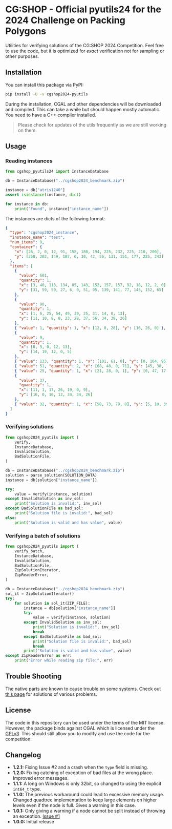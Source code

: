 # CG:SHOP - Official pyutils24 for the 2024 Challenge on Packing Polygons

Utilities for verifying solutions of the CG:SHOP 2024 Competition. Feel free to
use the code, but it is optimized for _exact_ verification not for sampling or
other purposes.

## Installation

You can install this package via PyPI:

```bash
pip install -U -v cgshop2024-pyutils
```

During the installation, CGAL and other dependencies will be downloaded and
compiled. This can take a while but should happen mostly automatic. You need to
have a C++ compiler installed.

> Please check for updates of the utils frequently as we are still working on
> them.

## Usage

### Reading instances

```python
from cgshop_pyutils24 import InstanceDatabase

db = InstanceDatabase("../cgshop2024_benchmark.zip")

instance = db["atris1240"]
assert isinstance(instance, dict)

for instance in db:
    print("Found", instance["instance_name"])
```

The instances are dicts of the following format:

```json
{
  "type": "cgshop2024_instance",
  "instance_name": "test",
  "num_items": 9,
  "container": {
    "x": [26, 2, 0, 12, 91, 158, 180, 194, 225, 232, 225, 210, 200],
    "y": [250, 202, 149, 107, 0, 30, 42, 56, 131, 151, 177, 225, 243]
  },
  "items": [
    {
      "value": 601,
      "quantity": 1,
      "x": [3, 40, 113, 134, 85, 143, 152, 157, 157, 92, 18, 12, 2, 0],
      "y": [31, 59, 59, 27, 6, 0, 51, 95, 139, 141, 77, 145, 152, 65]
    },
    {
      "value": 90,
      "quantity": 1,
      "x": [1, 6, 25, 54, 49, 39, 25, 31, 14, 0, 13],
      "y": [11, 10, 8, 0, 23, 28, 37, 56, 34, 39, 26]
    },
    { "value": 1, "quantity": 1, "x": [12, 0, 28], "y": [16, 26, 0] },
    {
      "value": 9,
      "quantity": 1,
      "x": [8, 5, 0, 12, 13],
      "y": [14, 19, 12, 0, 5]
    },
    { "value": 133, "quantity": 1, "x": [101, 61, 0], "y": [0, 104, 95] },
    { "value": 51, "quantity": 2, "x": [68, 48, 0, 71], "y": [45, 38, 17, 0] },
    { "value": 25, "quantity": 1, "x": [21, 28, 0, 1], "y": [0, 47, 17, 0] },
    {
      "value": 37,
      "quantity": 1,
      "x": [11, 1, 17, 26, 19, 0, 9],
      "y": [16, 0, 16, 12, 34, 34, 26]
    },
    { "value": 32, "quantity": 1, "x": [58, 73, 79, 0], "y": [5, 10, 39, 0] }
  ]
}
```

### Verifying solutions

```python
from cgshop2024_pyutils import (
    verify,
    InstanceDatabase,
    InvalidSolution,
    BadSolutionFile,
)

db = InstanceDatabase("../cgshop2024_benchmark.zip")
solution = parse_solution(SOLUTION_DATA)
instance = db[solution["instance_name"]]

try:
    value = verify(instance, solution)
except InvalidSolution as inv_sol:
    print("Solution is invalid:", inv_sol)
except BadSolutionFile as bad_sol:
    print("Solution file is invalid:", bad_sol)
else:
    print("Solution is valid and has value", value)
```

### Verifying a batch of solutions

```python
from cgshop2024_pyutils import (
    verify_batch,
    InstanceDatabase,
    InvalidSolution,
    BadSolutionFile,
    ZipSolutionIterator,
    ZipReaderError,
)

db = InstanceDatabase("../cgshop2024_benchmark.zip")
sol_it = ZipSolutionIterator()
try:
    for solution in sol_it(ZIP_FILE):
        instance = db[solution["instance_name"]]
        try:
            value = verify(instance, solution)
        except InvalidSolution as inv_sol:
            print("Solution is invalid:", inv_sol)
            break
        except BadSolutionFile as bad_sol:
            print("Solution file is invalid:", bad_sol)
            break
        print("Solution is valid and has value", value)
except ZipReaderError as err:
    print("Error while reading zip file:", err)
```

## Trouble Shooting

The native parts are known to cause trouble on some systems. Check out
[this page](https://github.com/d-krupke/skbuild-conan#common-problems) for
solutions of various problems.

## License

The code in this repository can be used under the terms of the MIT license.
However, the package binds against CGAL which is licensed under the
[GPLv3](https://www.gnu.org/licenses/gpl-3.0.en.html). This should still allow
you to modify and use the code for the competition.

## Changelog

- **1.2.1:** Fixing Issue #2 and a crash when the `type` field is missing.
- **1.2.0:** Fixing catching of exception of bad files at the wrong place. Improved error messages.
- **1.1.1:** A long on Windows is only 32bit, so changed to using the explicit `int64_t` type.
- **1.1.0:** The previous workaround could lead to excessive memory usage.
  Changed quadtree implementation to keep large elements on higher levels even
  if the node is full. Gives a warning in this case.
- **1.0.1:** Only giving a warning if a node cannot be split instead of throwing
  an exception. [Issue #1](https://github.com/CG-SHOP/pyutils24/issues/1)
- **1.0.0:** Initial release

